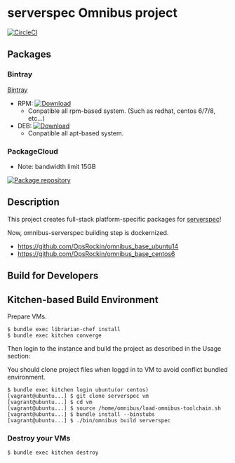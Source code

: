 serverspec Omnibus project
==========================

[![CircleCI](https://circleci.com/gh/OpsRockin/omnibus-serverspec/tree/master.svg?style=svg)](https://circleci.com/gh/OpsRockin/omnibus-serverspec/tree/master)

## Packages

### Bintray

[Bintray](https://bintray.com/omnibus-serverspec)

- RPM: [ ![Download](https://api.bintray.com/packages/omnibus-serverspec/rpm/omnibus-serverspec/images/download.svg) ](https://bintray.com/omnibus-serverspec/rpm/omnibus-serverspec/_latestVersion)
    - Conpatible all rpm-based system. (Such as redhat, centos 6/7/8, etc...)
- DEB: [ ![Download](https://api.bintray.com/packages/omnibus-serverspec/deb/omnibus-serverspec/images/download.svg) ](https://bintray.com/omnibus-serverspec/deb/omnibus-serverspec/_latestVersion)
    - Conpatible all apt-based system.


### PackageCloud

- Note: bandwidth limit 15GB

[![Package repository](https://img.shields.io/badge/install%20via-packagecloud.io-green.svg?style=flat-square)](https://packagecloud.io/omnibus-serverspec/serverspec)


## Description

This project creates full-stack platform-specific packages for
[serverspec](http://serverspec.org/ "serverspec - Home")!

Now, omnibus-serverspec building step is dockernized.

- https://github.com/OpsRockin/omnibus_base_ubuntu14
- https://github.com/OpsRockin/omnibus_base_centos6


## Build for Developers

Kitchen-based Build Environment
-------------------------------

Prepare VMs.

```shell
$ bundle exec librarian-chef install
$ bundle exec kitchen converge
```

Then login to the instance and build the project as described in the Usage
section:

You should clone project files when loggd in to VM to avoid conflict bundled environment.

```shell with login
$ bundle exec kitchen login ubuntu(or centos)
[vagrant@ubuntu...] $ git clone serverspec vm
[vagrant@ubuntu...] $ cd vm
[vagrant@ubuntu...] $ source /home/omnibus/load-omnibus-toolchain.sh
[vagrant@ubuntu...] $ bundle install --binstubs
[vagrant@ubuntu...] $ ./bin/omnibus build serverspec
```


### Destroy your VMs

```
$ bundle exec kitchen destroy
```

